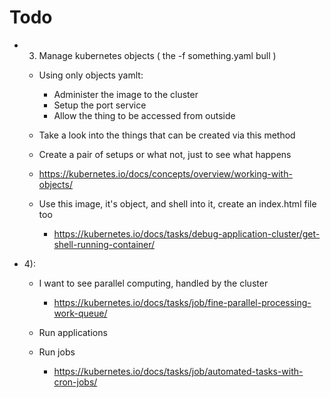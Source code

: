 # Todo

* 3) Manage kubernetes objects ( the -f something.yaml bull )
    * Using only objects yamlt:
        * Administer the image to the cluster
        * Setup the port service
        * Allow the thing to be accessed from outside

    * Take a look into the things that can be created via this method

    * Create a pair of setups or what not, just to see what happens

    * https://kubernetes.io/docs/concepts/overview/working-with-objects/

    * Use this image, it's object, and shell into it, create an index.html file too
        * https://kubernetes.io/docs/tasks/debug-application-cluster/get-shell-running-container/


* 4):
    * I want to see parallel computing, handled by the cluster
        * https://kubernetes.io/docs/tasks/job/fine-parallel-processing-work-queue/

    * Run applications

    * Run jobs
        * https://kubernetes.io/docs/tasks/job/automated-tasks-with-cron-jobs/
